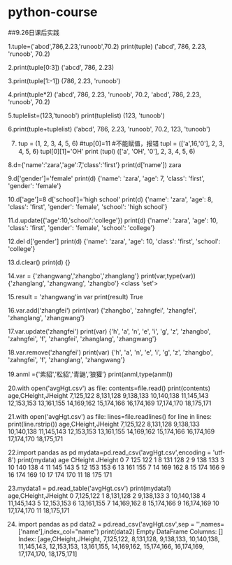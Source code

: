 # python-course

##9.26日课后实践

1.tuple=('abcd',786,2.23,'runoob',70.2)
print(tuple)
('abcd', 786, 2.23, 'runoob', 70.2)

2.print(tuple[0:3])
 ('abcd', 786, 2.23)

3.print(tuple[1:-1])
  (786, 2.23, 'runoob')

4.print(tuple*2)
 	('abcd', 786, 2.23, 'runoob', 70.2, 'abcd', 786, 2.23, 'runoob', 70.2)

5.tuplelist=(123,'tunoob')
print(tuplelist)
(123, 'tunoob')

6.print(tuple+tuplelist)
  ('abcd', 786, 2.23, 'runoob', 70.2, 123, 'tunoob')

7. tup = (1, 2, 3, 4, 5, 6)
#tup[0]=11  #不能赋值，报错
tupl = (['a',16,'0'], 2, 3, 4, 5, 6)
tupl[0][1]='OH'
print (tupl)
(['a', 'OH', '0'], 2, 3, 4, 5, 6)

8.d={'name':'zara','age':7,'class':'first'}
print(d['name'])
zara

9.d['gender']='female'
print(d)
{'name': 'zara', 'age': 7, 'class': 'first', 'gender': 'female'}

10.d['age']=8
d['school']='high school'
print(d)
{'name': 'zara', 'age': 8, 'class': 'first', 'gender': 'female', 'school': 'high school'}

11.d.update({'age':10,'school':'college'})
print(d)
{'name': 'zara', 'age': 10, 'class': 'first', 'gender': 'female', 'school': 'college'}

12.del d['gender']
print(d)
{'name': 'zara', 'age': 10, 'class': 'first', 'school': 'college'}

13.d.clear()
print(d)
{}

14.var = {'zhangwang','zhangbo','zhanglang'}
print(var,type(var))
{'zhanglang', 'zhangwang', 'zhangbo'} <class 'set'>

15.result = 'zhangwang'in var
print(result)
True

16.var.add('zhangfei')
print(var)
{'zhangbo', 'zahngfei', 'zhangfei', 'zhanglang', 'zhangwang'}

17.var.update('zhangfei')
print(var)
{'h', 'a', 'n', 'e', 'i', 'g', 'z', 'zhangbo', 'zahngfei', 'f', 'zhangfei', 'zhanglang', 'zhangwang'}

18.var.remove('zhangfei')
print(var)
{'h', 'a', 'n', 'e', 'i', 'g', 'z', 'zhangbo', 'zahngfei', 'f', 'zhanglang', 'zhangwang'}

19.anml ={'紫貂','松貂','青鼬','狼獾’}
print(anml,type(anml))

20.with open('avgHgt.csv') as file:
  contents=file.read()
 print(contents)
age,CHeight,JHeight
7,125,122
8,131,128
9,138,133
10,140,138
11,145,143
12,153,153
13,161,155
14,169,162
15,174,166
16,174,169
17,174,170
18,175,171

21.with open('avgHgt.csv') as file:
 lines=file.readlines()
for line in lines:
   print(line.rstrip())
age,CHeight,JHeight
7,125,122
8,131,128
9,138,133
10,140,138
11,145,143
12,153,153
13,161,155
14,169,162
15,174,166
16,174,169
17,174,170
18,175,171

22.import pandas as pd
mydata=pd.read_csv('avgHgt.csv',encoding = 'utf-8')
print(mydata)
    age  CHeight  JHeight
0     7      125      122
1     8      131      128
2     9      138      133
3    10      140      138
4    11      145      143
5    12      153      153
6    13      161      155
7    14      169      162
8    15      174      166
9    16      174      169
10   17      174      170
11   18      175      171

23.mydata1 = pd.read_table('avgHgt.csv')
print(mydata1)
   age,CHeight,JHeight
0            7,125,122
1            8,131,128
2            9,138,133
3           10,140,138
4           11,145,143
5           12,153,153
6           13,161,155
7           14,169,162
8           15,174,166
9           16,174,169
10          17,174,170
11          18,175,171

24. import pandas as pd
data2 = pd.read_csv('avgHgt.csv',sep = '',names=['name'],index_col="name")
print(data2)
Empty DataFrame
Columns: []
Index: [age,CHeight,JHeight, 7,125,122, 8,131,128, 9,138,133, 10,140,138, 11,145,143, 12,153,153, 13,161,155, 14,169,162, 15,174,166, 16,174,169, 17,174,170, 18,175,171]


